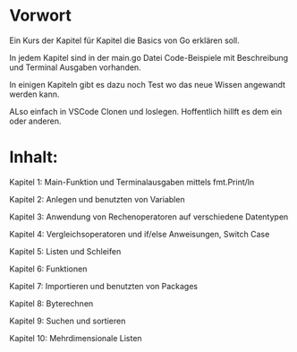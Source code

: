# Vorwort
Ein Kurs der Kapitel für Kapitel die Basics von Go erklären soll.

In jedem Kapitel sind in der main.go Datei Code-Beispiele mit Beschreibung und Terminal Ausgaben vorhanden.

In einigen Kapiteln gibt es dazu noch Test wo das neue Wissen angewandt werden kann.

ALso einfach in VSCode Clonen und loslegen. Hoffentlich hillft es dem ein oder anderen.

# Inhalt:
Kapitel 1: Main-Funktion und Terminalausgaben mittels fmt.Print/ln

Kapitel 2: Anlegen und benutzten von Variablen

Kapitel 3: Anwendung von Rechenoperatoren auf verschiedene Datentypen

Kapitel 4: Vergleichsoperatoren und if/else Anweisungen, Switch Case

Kapitel 5: Listen und Schleifen

Kapitel 6: Funktionen

Kapitel 7: Importieren und benutzten von Packages

Kapitel 8: Byterechnen

Kapitel 9: Suchen und sortieren

Kapitel 10: Mehrdimensionale Listen